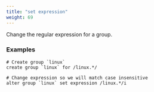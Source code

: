 ```yaml
---
title: "set expression"
weight: 69
---
```


Change the regular expression for a group.

### Examples

	# Create group `linux`
	create group `linux` for /linux.*/

	# Change expression so we will match case insensitive
	alter group `linux` set expression /linux.*/i
